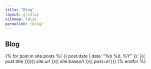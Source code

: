 ```yaml
---
title: "Blog"
layout: gridlay
sitemap: false
permalink: /blog/
---
```


## Blog

<div class="jumbotron">
{% for post in site.posts %}
{{ post.date | date: "%b %d, %Y" }}: [{{ post.title }}]({{ site.url }}{{ site.baseurl }}{{ post.url }})
{% endfor %}
</div>
